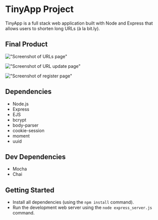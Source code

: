 # TinyApp Project

TinyApp is a full stack web application built with Node and Express that allows users to shorten long URLs (à la bit.ly).

## Final Product

!["Screenshot of URLs page"](#)

!["Screenshot of URL update page"](#)

!["Screenshot of register page"](#)

## Dependencies

- Node.js
- Express
- EJS
- bcrypt
- body-parser
- cookie-session
- moment
- uuid

## Dev Dependencies

- Mocha
- Chai

## Getting Started

- Install all dependencies (using the `npm install` command).
- Run the development web server using the `node express_server.js` command.